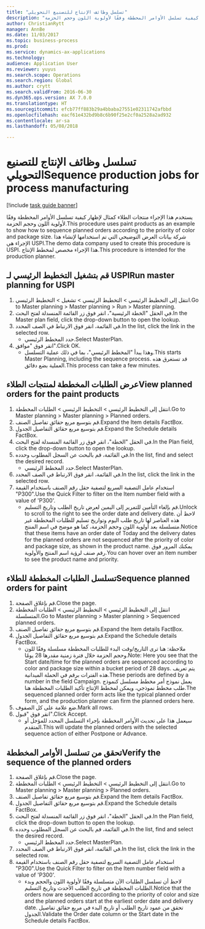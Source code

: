 ```yaml
--- 
title: "تسلسل وظائف الإنتاج للتصنيع التحويلي"
description: "يستخدم هذا الإجراء منتجات الطلاء كمثال لإظهار كيفية تسلسل الأوامر المخططة وفقًا لأولوية اللون وحجم الحزمة."
author: ChristianRytt
manager: AnnBe
ms.date: 11/03/2017
ms.topic: business-process
ms.prod: 
ms.service: dynamics-ax-applications
ms.technology: 
audience: Application User
ms.reviewer: yuyus
ms.search.scope: Operations
ms.search.region: Global
ms.author: crytt
ms.search.validFrom: 2016-06-30
ms.dyn365.ops.version: AX 7.0.0
ms.translationtype: HT
ms.sourcegitcommit: efcb77ff883b29a4bbaba27551e02311742afbbd
ms.openlocfilehash: eacf61e432bd9b8c6b90f25e2cf0a2528a2ad932
ms.contentlocale: ar-sa
ms.lasthandoff: 05/08/2018

---
```

# <a name="sequence-production-jobs-for-process-manufacturing"></a><span data-ttu-id="0fb39-103">تسلسل وظائف الإنتاج للتصنيع التحويلي</span><span class="sxs-lookup"><span data-stu-id="0fb39-103">Sequence production jobs for process manufacturing</span></span>

[!include [task guide banner](../../includes/task-guide-banner.md)]

<span data-ttu-id="0fb39-104">يستخدم هذا الإجراء منتجات الطلاء كمثال لإظهار كيفية تسلسل الأوامر المخططة وفقًا لأولوية اللون وحجم الحزمة.</span><span class="sxs-lookup"><span data-stu-id="0fb39-104">This procedure uses paint products as an example to show how to sequence planned orders according to the priority of color and package size.</span></span> <span data-ttu-id="0fb39-105">شركة بيانات العرض التوضيحي التي تم استخدامها لإنشاء هذا الإجراء هي USPI.</span><span class="sxs-lookup"><span data-stu-id="0fb39-105">The demo data company used to create this procedure is USPI.</span></span> <span data-ttu-id="0fb39-106">هذا الإجراء مخصص لمخطط الإنتاج‬.</span><span class="sxs-lookup"><span data-stu-id="0fb39-106">This procedure is intended for the production planner.</span></span>


## <a name="run-master-planning-for-uspi"></a><span data-ttu-id="0fb39-107">قم بتشغيل التخطيط الرئيسي لـ USPI</span><span class="sxs-lookup"><span data-stu-id="0fb39-107">Run master planning for USPI</span></span>
1. <span data-ttu-id="0fb39-108">انتقل إلى التخطيط الرئيسي > التخطيط الرئيسي > تشغيل > التخطيط الرئيسي.</span><span class="sxs-lookup"><span data-stu-id="0fb39-108">Go to Master planning > Master planning > Run > Master planning.</span></span>
2. <span data-ttu-id="0fb39-109">في الحقل "الخطة الرئيسية‬"، انقر فوق زر القائمة المنسدلة لفتح البحث.</span><span class="sxs-lookup"><span data-stu-id="0fb39-109">In the Master plan field, click the drop-down button to open the lookup.</span></span>
3. <span data-ttu-id="0fb39-110">في القائمة، انقر فوق الارتباط في الصف المحدد.</span><span class="sxs-lookup"><span data-stu-id="0fb39-110">In the list, click the link in the selected row.</span></span>
    * <span data-ttu-id="0fb39-111">حدد المخطط الرئيسي.</span><span class="sxs-lookup"><span data-stu-id="0fb39-111">Select MasterPlan.</span></span>  
4. <span data-ttu-id="0fb39-112">انقر فوق "موافق".</span><span class="sxs-lookup"><span data-stu-id="0fb39-112">Click OK.</span></span>
    * <span data-ttu-id="0fb39-113">وهذا يبدأ "المخطط الرئيسي"، بما في ذلك عملية التسلسل.</span><span class="sxs-lookup"><span data-stu-id="0fb39-113">This starts Master Planning, including the sequence process.</span></span> <span data-ttu-id="0fb39-114">قد تستغرق هذه العملية بضع دقائق.</span><span class="sxs-lookup"><span data-stu-id="0fb39-114">This process can take a few minutes.</span></span>  

## <a name="view-planned-orders-for-the-paint-products"></a><span data-ttu-id="0fb39-115">عرض الطلبات المخططة لمنتجات الطلاء</span><span class="sxs-lookup"><span data-stu-id="0fb39-115">View planned orders for the paint products</span></span>
1. <span data-ttu-id="0fb39-116">انتقل إلى التخطيط الرئيسي > التخطيط الرئيسي > الطلبات المخططة.</span><span class="sxs-lookup"><span data-stu-id="0fb39-116">Go to Master planning > Master planning > Planned orders.</span></span>
2. <span data-ttu-id="0fb39-117">قم بتوسيع مربع حقائق تفاصيل الصنف.</span><span class="sxs-lookup"><span data-stu-id="0fb39-117">Expand the Item details FactBox.</span></span>
3. <span data-ttu-id="0fb39-118">قم بتوسيع مربع حقائق التفاصيل الجدول.</span><span class="sxs-lookup"><span data-stu-id="0fb39-118">Expand the Schedule details FactBox.</span></span>
4. <span data-ttu-id="0fb39-119">في الحقل "الخطة"، انقر فوق زر القائمة المنسدلة لفتح البحث.</span><span class="sxs-lookup"><span data-stu-id="0fb39-119">In the Plan field, click the drop-down button to open the lookup.</span></span>
5. <span data-ttu-id="0fb39-120">في القائمة، قم بالبحث عن السجل المطلوب وحدده.</span><span class="sxs-lookup"><span data-stu-id="0fb39-120">In the list, find and select the desired record.</span></span>
    * <span data-ttu-id="0fb39-121">حدد المخطط الرئيسي.</span><span class="sxs-lookup"><span data-stu-id="0fb39-121">Select MasterPlan.</span></span>  
6. <span data-ttu-id="0fb39-122">في القائمة، انقر فوق الارتباط في الصف المحدد.</span><span class="sxs-lookup"><span data-stu-id="0fb39-122">In the list, click the link in the selected row.</span></span>
7. <span data-ttu-id="0fb39-123">استخدام عامل التصفية السريع لتصفية حقل رقم الصنف باستخدام القيمة "P300".</span><span class="sxs-lookup"><span data-stu-id="0fb39-123">Use the Quick Filter to filter on the Item number field with a value of 'P300'.</span></span>
    * <span data-ttu-id="0fb39-124">قم بإلغاء التأمين للتمرير إلى اليمين لعرض تاريخ الطلب وتاريخ التسليم.</span><span class="sxs-lookup"><span data-stu-id="0fb39-124">Unlock to scroll to the right to see the order date and delivery date.</span></span> <span data-ttu-id="0fb39-125">لاحظ أن هذه العناصر لها تاريخ طلب اليوم وتواريخ تسليم للطلبات المخططة غير متسلسلة بعد أولوية اللون وحجم الحزمة، كما هو موضح في اسم المنتج.</span><span class="sxs-lookup"><span data-stu-id="0fb39-125">Notice that these items have an order date of Today and the delivery dates for the planned orders are not sequenced after the priority of color and package size, as shown in the product name.</span></span> <span data-ttu-id="0fb39-126">يمكنك المرور فوق رقم صنف لرؤية اسم المنتج والأولوية.</span><span class="sxs-lookup"><span data-stu-id="0fb39-126">You can hover over an item number to see the product name and priority.</span></span>  

## <a name="sequence-planned-orders-for-paint"></a><span data-ttu-id="0fb39-127">تسلسل الطلبات المخططة للطلاء</span><span class="sxs-lookup"><span data-stu-id="0fb39-127">Sequence planned orders for paint</span></span>
1. <span data-ttu-id="0fb39-128">قم بإغلاق الصفحة.</span><span class="sxs-lookup"><span data-stu-id="0fb39-128">Close the page.</span></span>
2. <span data-ttu-id="0fb39-129">انتقل إلى التخطيط الرئيسي > التخطيط الرئيسي > الطلبات المخططة المتسلسلة.</span><span class="sxs-lookup"><span data-stu-id="0fb39-129">Go to Master planning > Master planning > Sequenced planned orders.</span></span>
3. <span data-ttu-id="0fb39-130">قم بتوسيع مربع حقائق تفاصيل الصنف.</span><span class="sxs-lookup"><span data-stu-id="0fb39-130">Expand the Item details FactBox.</span></span>
4. <span data-ttu-id="0fb39-131">قم بتوسيع مربع حقائق التفاصيل الجدول.</span><span class="sxs-lookup"><span data-stu-id="0fb39-131">Expand the Schedule details FactBox.</span></span>
    * <span data-ttu-id="0fb39-132">ملاحظة: هنا ترى التاريخ/وقت البدء للطلبات المخططة مسلسلة وفقًا للون وحجم الحزمة خلال فترة زمنية مقدرها 28 يومًا.</span><span class="sxs-lookup"><span data-stu-id="0fb39-132">Note: Here you see that the Start date/time for the planned orders are sequenced according to color and package size within a bucket period of 28 days.</span></span> <span data-ttu-id="0fb39-133">يتم تعريف هذه الفترات برقم في الحملة الميدانية.</span><span class="sxs-lookup"><span data-stu-id="0fb39-133">These periods are defined by a number in the field Campaign.</span></span> <span data-ttu-id="0fb39-134">يعمل نموذج أمر مخطط مسلسل كنموذج طلب مخطط نموذجي، ويمكن لمخطط الإنتاج تأكيد الطلبات المخططة هنا.</span><span class="sxs-lookup"><span data-stu-id="0fb39-134">The sequenced planned order form acts like the typical planned order form, and the production planner can firm the planned orders here.</span></span>  
5. <span data-ttu-id="0fb39-135">ضع علامة على كل الصفوف.</span><span class="sxs-lookup"><span data-stu-id="0fb39-135">Mark all rows.</span></span>
6. <span data-ttu-id="0fb39-136">انقر فوق "قبول".</span><span class="sxs-lookup"><span data-stu-id="0fb39-136">Click Accept.</span></span>
    * <span data-ttu-id="0fb39-137">سيعمل هذا على تحديث الأوامر المخططة بإجراء التسلسل المحدد للمؤجل أو المتقدم.</span><span class="sxs-lookup"><span data-stu-id="0fb39-137">This will update the planned orders with the selected sequence action of either Postpone or Advance.</span></span>  

## <a name="verify-the-sequence-of-the-planned-orders"></a><span data-ttu-id="0fb39-138">تحقق من تسلسل الأوامر المخططة</span><span class="sxs-lookup"><span data-stu-id="0fb39-138">Verify the sequence of the planned orders</span></span>
1. <span data-ttu-id="0fb39-139">قم بإغلاق الصفحة.</span><span class="sxs-lookup"><span data-stu-id="0fb39-139">Close the page.</span></span>
2. <span data-ttu-id="0fb39-140">انتقل إلى التخطيط الرئيسي > التخطيط الرئيسي > الطلبات المخططة.</span><span class="sxs-lookup"><span data-stu-id="0fb39-140">Go to Master planning > Master planning > Planned orders.</span></span>
3. <span data-ttu-id="0fb39-141">قم بتوسيع مربع حقائق تفاصيل الصنف.</span><span class="sxs-lookup"><span data-stu-id="0fb39-141">Expand the Item details FactBox.</span></span>
4. <span data-ttu-id="0fb39-142">قم بتوسيع مربع حقائق التفاصيل الجدول.</span><span class="sxs-lookup"><span data-stu-id="0fb39-142">Expand the Schedule details FactBox.</span></span>
5. <span data-ttu-id="0fb39-143">في الحقل "الخطة"، انقر فوق زر القائمة المنسدلة لفتح البحث.</span><span class="sxs-lookup"><span data-stu-id="0fb39-143">In the Plan field, click the drop-down button to open the lookup.</span></span>
6. <span data-ttu-id="0fb39-144">في القائمة، قم بالبحث عن السجل المطلوب وحدده.</span><span class="sxs-lookup"><span data-stu-id="0fb39-144">In the list, find and select the desired record.</span></span>
    * <span data-ttu-id="0fb39-145">حدد المخطط الرئيسي.</span><span class="sxs-lookup"><span data-stu-id="0fb39-145">Select MasterPlan.</span></span>  
7. <span data-ttu-id="0fb39-146">في القائمة، انقر فوق الارتباط في الصف المحدد.</span><span class="sxs-lookup"><span data-stu-id="0fb39-146">In the list, click the link in the selected row.</span></span>
8. <span data-ttu-id="0fb39-147">استخدام عامل التصفية السريع لتصفية حقل رقم الصنف باستخدام القيمة "P300".</span><span class="sxs-lookup"><span data-stu-id="0fb39-147">Use the Quick Filter to filter on the Item number field with a value of 'P300'.</span></span>
    * <span data-ttu-id="0fb39-148">لاحظ أن تسلسل الطلبات الآن متسلسلة وفقًا لأولوية اللون والحجم وبدء الطلبات المخططة في تاريخ الطلب الأحدث وتاريخ التسليم.</span><span class="sxs-lookup"><span data-stu-id="0fb39-148">Notice that the orders now are sequenced according to the priority of color and size and the planned orders start at the earliest order date and delivery date.</span></span> <span data-ttu-id="0fb39-149">تحقق من عمود تاريخ الطلب أو تاريخ البدء في مربع حقائق تفاصيل الجدول.</span><span class="sxs-lookup"><span data-stu-id="0fb39-149">Validate the Order date column or the Start date in the Schedule details FactBox.</span></span>  


